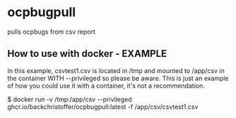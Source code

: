 # ocpbugpull

pulls ocpbugs from csv report

## How to use with docker - EXAMPLE
In this example, csvtest1.csv is located in /tmp and mounted to /app/csv in the container WITH --privileged so please be aware. This is just an example of how you could use it with a container, it's not a recommendation. 

$ docker run -v /tmp:/app/csv --privileged ghcr.io/backchristoffer/ocpbugpull:latest -f /app/csv/csvtest1.csv
